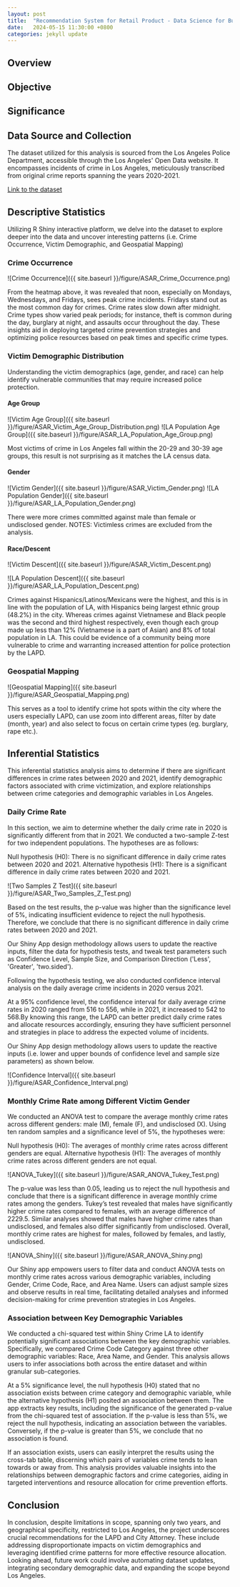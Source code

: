 ```yaml
---
layout: post
title:  "Recommendation System for Retail Product - Data Science for Business"
date:   2024-05-15 11:30:00 +0800
categories: jekyll update
---
```


## Overview



## Objective



## Significance


## Data Source and Collection

The dataset utilized for this analysis is sourced from the Los Angeles Police Department, accessible through the Los Angeles' Open Data website. It encompasses incidents of crime in Los Angeles, meticulously transcribed from original crime reports spanning the years 2020-2021. 

<p><a href="https://data.lacity.org/Public-Safety/Crime-Data-from-2020-to-Present/2nrs-mtv8/about_data">Link to the dataset</a></p>


## Descriptive Statistics

Utilizing R Shiny interactive platform, we delve into the dataset to explore deeper into the data and uncover interesting patterns (i.e. Crime Occurrence, Victim Demographic, and Geospatial Mapping)

### Crime Occurrence
![Crime Occurrence]({{ site.baseurl }}/figure/ASAR_Crime_Occurrence.png)

From the heatmap above, it was revealed that noon, especially on Mondays, Wednesdays, and Fridays, sees peak crime incidents. Fridays stand out as the most common day for crimes. Crime rates slow down after midnight. Crime types show varied peak periods; for instance, theft is common during the day, burglary at night, and assaults occur throughout the day. These insights aid in deploying targeted crime prevention strategies and optimizing police resources based on peak times and specific crime types.

### Victim Demographic Distribution
Understanding the victim demographics (age, gender, and race) can help identify vulnerable communities that may require increased police protection. 

#### Age Group
![Victim Age Group]({{ site.baseurl }}/figure/ASAR_Victim_Age_Group_Distribution.png)   ![LA Population Age Group]({{ site.baseurl }}/figure/ASAR_LA_Population_Age_Group.png)

Most victims of crime in Los Angeles fall within the 20-29 and 30-39 age groups, this result is not surprising as it matches the LA census data.

#### Gender
![Victim Gender]({{ site.baseurl }}/figure/ASAR_Victim_Gender.png)  ![LA Population Gender]({{ site.baseurl }}/figure/ASAR_LA_Population_Gender.png)

There were more crimes committed against male than female or undisclosed gender. 
NOTES: Victimless crimes are excluded from the analysis.

#### Race/Descent
![Victim Descent]({{ site.baseurl }}/figure/ASAR_Victim_Descent.png)

![LA Population Descent]({{ site.baseurl }}/figure/ASAR_LA_Population_Descent.png)

Crimes against Hispanics/Latinos/Mexicans were the highest, and this is in line with the population of LA, with Hispanics being largest ethnic group (48.2%) in the city. Whereas crimes against Vietnamese and Black people was the second and third highest respectively, even though each group made up less than 12% (Vietnamese is a part of Asian) and 8% of total population in LA. This could be evidence of a community being more vulnerable to crime and warranting increased attention for police protection by the LAPD.

### Geospatial Mapping
![Geospatial Mapping]({{ site.baseurl }}/figure/ASAR_Geospatial_Mapping.png)

This serves as a tool to identify crime hot spots within the city where the users especially LAPD, can use zoom into different areas, filter by date (month, year) and also select to focus on certain crime types (eg. burglary, rape etc.).

## Inferential Statistics
This inferential statistics analysis aims to determine if there are significant differences in crime rates between 2020 and 2021, identify demographic factors associated with crime victimization, and explore relationships between crime categories and demographic variables in Los Angeles.


### Daily Crime Rate
In this section, we aim to determine whether the daily crime rate in 2020 is significantly different from that in 2021. We conducted a two-sample Z-test for two independent populations. The hypotheses are as follows:

Null hypothesis (H0): There is no significant difference in daily crime rates between 2020 and 2021.
Alternative hypothesis (H1): There is a significant difference in daily crime rates between 2020 and 2021.

![Two Samples Z Test]({{ site.baseurl }}/figure/ASAR_Two_Samples_Z_Test.png)

Based on the test results, the p-value was higher than the significance level of 5%, indicating insufficient evidence to reject the null hypothesis. Therefore, we conclude that there is no significant difference in daily crime rates between 2020 and 2021.

Our Shiny App design methodology allows users to update the reactive inputs, filter the data for hypothesis tests, and tweak test parameters such as Confidence Level, Sample Size, and Comparison Direction ('Less', 'Greater', 'two.sided').

Following the hypothesis testing, we also conducted confidence interval analysis on the daily average crime incidents in 2020 versus 2021. 

At a 95% confidence level, the confidence interval for daily average crime rates in 2020 ranged from 516 to 556, while in 2021, it increased to 542 to 568.By knowing this range, the LAPD can better predict daily crime rates and allocate resources accordingly, ensuring they have sufficient personnel and strategies in place to address the expected volume of incidents.

Our Shiny App design methodology allows users to update the reactive inputs (i.e. lower and upper bounds of confidence level and sample size parameters) as shown below.

![Confidence Interval]({{ site.baseurl }}/figure/ASAR_Confidence_Interval.png)

### Monthly Crime Rate among Different Victim Gender
We conducted an ANOVA test to compare the average monthly crime rates across different genders: male (M), female (F), and undisclosed (X). Using ten random samples and a significance level of 5%, the hypotheses were:

Null hypothesis (H0): The averages of monthly crime rates across different genders are equal.
Alternative hypothesis (H1): The averages of monthly crime rates across different genders are not equal.

![ANOVA_Tukey]({{ site.baseurl }}/figure/ASAR_ANOVA_Tukey_Test.png)

The p-value was less than 0.05, leading us to reject the null hypothesis and conclude that there is a significant difference in average monthly crime rates among the genders. Tukey’s test revealed that males have significantly higher crime rates compared to females, with an average difference of 2229.5. Similar analyses showed that males have higher crime rates than undisclosed, and females also differ significantly from undisclosed. Overall, monthly crime rates are highest for males, followed by females, and lastly, undisclosed.

![ANOVA_Shiny]({{ site.baseurl }}/figure/ASAR_ANOVA_Shiny.png)

Our Shiny app empowers users to filter data and conduct ANOVA tests on monthly crime rates across various demographic variables, including Gender, Crime Code, Race, and Area Name. Users can adjust sample sizes and observe results in real time, facilitating detailed analyses and informed decision-making for crime prevention strategies in Los Angeles.

### Association between Key Demographic Variables
We conducted a chi-squared test within Shiny Crime LA to identify potentially significant associations between the key demographic variables. Specifically, we compared Crime Code Category against three other demographic variables: Race, Area Name, and Gender. This analysis allows users to infer associations both across the entire dataset and within granular sub-categories.

At a 5% significance level, the null hypothesis (H0) stated that no association exists between crime category and demographic variable, while the alternative hypothesis (H1) posited an association between them. The app extracts key results, including the significance of the generated p-value from the chi-squared test of association. If the p-value is less than 5%, we reject the null hypothesis, indicating an association between the variables. Conversely, if the p-value is greater than 5%, we conclude that no association is found.

If an association exists, users can easily interpret the results using the cross-tab table, discerning which pairs of variables crime tends to lean towards or away from. This analysis provides valuable insights into the relationships between demographic factors and crime categories, aiding in targeted interventions and resource allocation for crime prevention efforts.

## Conclusion

In conclusion, despite limitations in scope, spanning only two years, and geographical specificity, restricted to Los Angeles, the project underscores crucial recommendations for the LAPD and City Attorney. These include addressing disproportionate impacts on victim demographics and leveraging identified crime patterns for more effective resource allocation. Looking ahead, future work could involve automating dataset updates, integrating secondary demographic data, and expanding the scope beyond Los Angeles.